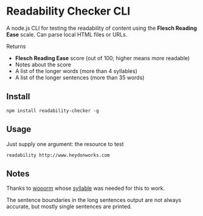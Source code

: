 # Readability Checker CLI

A node.js CLI for testing the readability of content using the **Flesch Reading Ease** scale. Can parse local HTML files or URLs.

Returns

* **Flesch Reading Ease** score (out of 100; higher means more readable)
* Notes about the score
* A list of the longer words (more than 4 syllables)
* A list of the longer sentences (more than 35 words)

## Install

```
npm install readability-checker -g
```

## Usage

Just supply one argument: the resource to test

```
readability http://www.heydonworks.com
```

## Notes

Thanks to [wooorm](https://github.com/wooorm) whose [syllable](https://github.com/wooorm/syllable) was needed for this to work.

The sentence boundaries in the long sentences output are not always accurate, but mostly single sentences are printed.
